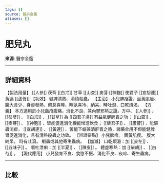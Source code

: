 ```yaml
---
tags: []
source: 醫宗金鑑
aliases: []
---
```


# 肥兒丸

**來源**: 醫宗金鑑  

---

## 詳細資料
【製法用量】 [[人參]] 茯苓 [[白朮]] 甘草 [[山查]] 麥芽 [[神麴]] 使君子 [[宣胡連]] 黃連 [[蘆薈]] 【功效】
健脾清熱、消積殺蟲。
【主治】
小兒脾疳證、面黃肌瘦、腹大食少、身虛發熱、倦怠喜睡、睡臥喜冷、納呆、時吐瀉、口乾煩渴。
【方義】
本方適用於小兒蟲疳腹痛，消化不良、兼內鬱邪熱之證。方中、 [[人參]] 、 [[茯苓]] 、 [[白朮]] 、 [[甘草]] 為 [[四君子湯]] 有益氣健脾胃之功； [[山查]] 、 [[麥芽]] 、 [[神麴]] 、皆能促進消化機能增進飲食； [[使君子]] 、 [[蘆薈]] ，能驅蟲消疳， [[宣胡連]] 、 [[黃連]] 、苦能下蛔兼清肝胃之熱，諸藥合用不但能健脾胃促進消化，且有清熱殺蟲之功效。
【辨證要點】
小兒脾疳。
面黃肌瘦。
腹大納呆。
時有吐瀉。
蛔蟲或其他寄生蟲病。
【加減】
口乾煩渴：加 [[麥冬]] 、 [[五味子]] 。
嘔吐泄痢：加 [[半夏]] 、 [[陳皮]] 。
體虛寒熱：加 [[柴胡]] 、 [[白芍]] 。
【現代應用】
小兒發育不良、食慾不振、消化不良、夜啼、寄生蟲病。

---

## 比較
